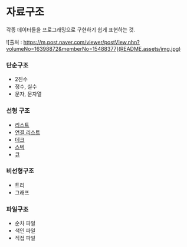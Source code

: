 # 자료구조

각종 데이터들을 프로그래밍으로 구현하기 쉽게 표현하는 것.

![출처 : https://m.post.naver.com/viewer/postView.nhn?volumeNo=16398872&memberNo=15488377](README.assets/img.jpg)

### 단순구조

- 2진수
- 정수, 실수
- 문자, 문자열

### 선형 구조

- [리스트](./Linear/List.md)
- [연결 리스트](https://github.com/hojp7874/TIL/blob/master/DataStructure/Linear/LinkedList.md)
- [데크](https://github.com/hojp7874/TIL/blob/master/DataStructure/Linear/Queue.md)
- [스텍](https://github.com/hojp7874/TIL/blob/master/DataStructure/Linear/Stack.md)
- [큐](https://github.com/hojp7874/TIL/blob/master/DataStructure/Linear/Queue.md)

### 비선형구조

- 트리
- 그래프

### 파일구조

- 순차 파일
- 색인 파일
- 직접 파일